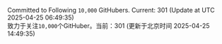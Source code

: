 Committed to Following `10,000` GitHubers. Current: <!-- FOLLOWING_COUNT -->301<!-- FOLLOWING_COUNT --> (Update at UTC <!-- LAST_UPDATED -->2025-04-25 06:49:35<!-- LAST_UPDATED -->)<br>
致力于关注`10,000`个GitHuber。当前：<!-- FOLLOWING_COUNT -->301<!-- FOLLOWING_COUNT --> (更新于北京时间 <!-- LAST_UPDATED_CST -->2025-04-25 14:49:35<!-- LAST_UPDATED_CST -->)
